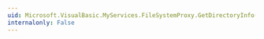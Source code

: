 ```yaml
---
uid: Microsoft.VisualBasic.MyServices.FileSystemProxy.GetDirectoryInfo(System.String)
internalonly: False
---
```

